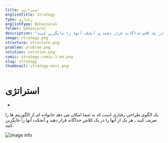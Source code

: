 ```yaml
---
title: استراتژی
englishTitle: Strategy
type: رفتاری
englishType: Behavioral
folder: behavioral
description: "یک الگوی طراحی رفتاری است که به شما امکان می دهد خانواده ای از الگوریتم ها را تعریف کنید ، هر یک از آنها را در یک کلاس جداگانه قرار دهید و آبجکت آنها را جایگزین کنید."
image: strategy.png
structure: structure.png
problem: problem.png
solution: solution.png
comic: strategy-comic-1-en.png
slug: strategy
thumbnail: strategy-mini.png
---
```


# استراتژی

-

یک الگوی طراحی رفتاری است که به شما امکان می دهد خانواده ای از الگوریتم ها را تعریف کنید ، هر یک از آنها را در یک کلاس جداگانه قرار دهید و آبجکت آنها را جایگزین کنید.

![image info](/images/design-pattern/strategy/structure.png)
